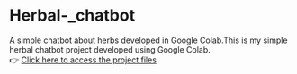 # Herbal-_chatbot
A simple chatbot about herbs developed in Google Colab.This is my simple herbal chatbot project developed using Google Colab.  
👉 [Click here to access the project files](https://drive.google.com/drive/folders/1s-0FVqelOP_nZtWzs6ipLSBY4gXB3JAt)
